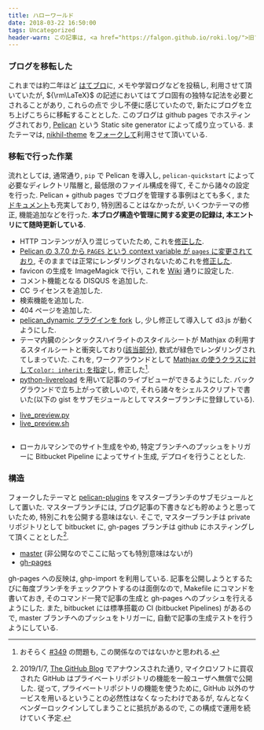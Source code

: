 ```yaml
---
title: ハローワールド
date: 2018-03-22 16:50:00
tags: Uncategorized
header-warn: この記事は, <a href="https://falgon.github.io/roki.log/">旧ブログ</a>から移植された記事です. よって, その内容として, <a href="https://falgon.github.io/roki.log/">旧ブログ</a>に依存した文脈が含まれている可能性があります. 予めご了承下さい.
---
```


### ブログを移転した

<script src="https://cdn.mathjax.org/mathjax/latest/MathJax.js?config=TeX-AMS_HTML"></script>

これまでは約二年ほど [はてブロ](https://roki.hateblo.jp/)に, メモや学習ログなどを投稿し, 利用させて頂いていたが,
${\rm\LaTeX}$ の記述においてはてブロ固有の独特な記法を必要とされることがあり, これらの点で
少し不便に感じていたので, 新たにブログを立ち上げこちらに移転することとした. 
このブログは github pages でホスティングされており, [Pelican](https://github.com/getpelican) という Static site generator によって成り立っている. またテーマは, [nikhil-theme](https://github.com/gunchu/nikhil-theme) を[フォークして](https://github.com/falgon/nikhil-theme)利用させて頂いている.

### 移転で行った作業
流れとしては, 通常通り, `pip` で Pelican を導入し, `pelican-quickstart` によって必要なディレクトリ階層と, 最低限のファイル構成を得て, そこから諸々の設定を行った. Pelican + github pages でブログを管理する事例はとても多く, また[ドキュメント](http://docs.getpelican.com/)も充実しており, 特別困ることはなかったが, いくつかテーマの修正, 機能追加などを行った. 
**本ブログ構造や管理に関する変更の記録は, 本エントリにて随時更新している**.

* HTTP コンテンツが入り混じっていたため, これを[修正した](https://github.com/falgon/nikhil-theme/commit/c9e2b23e1a46ac35f66f5178cb16e1d5ea3f8a16).
* [Pelican の 3.7.0 から `PAGES` という context variable が `pages` に変更されており](http://docs.getpelican.com/en/stable/changelog.html#id2), そのままでは正常にレンダリングされないためこれを[修正した](https://github.com/falgon/nikhil-theme/commit/5bdb0be4eea2636963caed081a8909822eaab297).
* favicon の生成を ImageMagick で行い, これを [Wiki](https://github.com/getpelican/pelican/wiki/Tips-n-Tricks#second-solution-using-static_paths) 通りに設定した. 
* コメント機能となる DISQUS を追加した.
* CC ライセンスを追加した.
* 検索機能を追加した.
* 404 ページを追加した.
* [pelican_dynamic プラグインを fork](https://github.com/falgon/pelican_dynamic) し, 少し修正して導入して d3.js が動くようにした.
* テーマ内臓のシンタックスハイライトのスタイルシートが Mathjax の利用するスタイルシートと衝突しており([該当部分](https://github.com/SimonEnsemble/SimonEnsemble.github.io/blob/d41a60d001fb2c18cb123894bd9afbe76fadada1/_sass/_syntax.scss#L44-L45)), 数式が緑色でレンダリングされてしまっていた. これを, ワークアラウンドとして [Mathjax の使うクラスに対して`color: inherit;`を指定](https://github.com/falgon/nikhil-theme/commit/466dce1d0e17b8b48c506cef7a7e75321e61c162)し, 修正した[^1].
* [python-livereload](https://livereload.readthedocs.io/en/latest/) を用いて記事のライブビューができるようにした. バックグラウンドで立ち上がって欲しいので, それら諸々をシェルスクリプトで書いた(以下の gist をサブモジュールとしてマスターブランチに登録している).

<div class="p-3">
<ul class="nav nav-tabs">
  <li class="nav-item active">
    <a href="#tab1" class="nav-link active" data-toggle="tab">live_preview.py</a>
  </li>
  <li class="nav-item">
    <a href="#tab2" class="nav-link active" data-toggle="tab">live_preview.sh</a>
  </li>
  </ul>
  </div>
<div class="tab-content" style="max-height: 400px; overflow-y: scroll;">
  <div id="tab1" class="tab-pane active">
    <script src="https://gist.github.com/falgon/5d3fe6838e7f6cb4090823df417680e5.js?file=live_preview.py" type="text/javascript"></script>
  </div>
  <div id="tab2" class="tab-pane">
    <script src="https://gist.github.com/falgon/5d3fe6838e7f6cb4090823df417680e5.js?file=live_preview.sh" type="text/javascript"></script>
  </div>
</div>

* ローカルマシンでのサイト生成をやめ, 特定ブランチへのプッシュをトリガーに Bitbucket Pipeline によってサイト生成, デプロイを行うこととした.

### 構造

フォークしたテーマと [pelican-plugins](https://github.com/getpelican/pelican-plugins) をマスターブランチのサブモジュールとして置いた.
マスターブランチには, ブログ記事の下書きなども貯めようと思っていたため, 特別これを公開する意味はない.
そこで, マスターブランチは private リポジトリとして bitbucket に, gh-pages ブランチは github にホスティングして頂くこととした[^2].

* [master](https://bitbucket.org/r0ki/roki.log) (非公開なのでここに貼っても特別意味はないが)
* [gh-pages](https://github.com/falgon/roki.log) 

gh-pages への反映は, ghp-import を利用している. 
記事を公開しようとするたびに毎度ブランチをチェックアウトするのは面倒なので,
Makefile にコマンドを書いておき,
そのコマンド一発で記事の生成と gh-pages へのプッシュを行えるようにした. 
また, bitbucket には標準搭載の CI (bitbucket Pipelines) があるので,
master ブランチへのプッシュをトリガーに, 自動で記事の生成テストを行うようにしている.

[^1]: おそらく [#349](https://github.com/getpelican/pelican-plugins/issues/349) の問題も, この関係なのではないかと思われる.
[^2]: 2019/1/7, [The GitHub Blog](https://github.blog/2019-01-07-new-year-new-github/) でアナウンスされた通り, マイクロソフトに買収された GitHub はプライベートリポジトリの機能を一般ユーザへ無償で公開した. 従って, プライベートリポジトリの機能を使うために, GitHub 以外のサービスを用いるということの必然性はなくなったわけであるが, なんとなくベンダーロックインしてしまうことに抵抗があるので, この構成で運用を続けていく予定.
